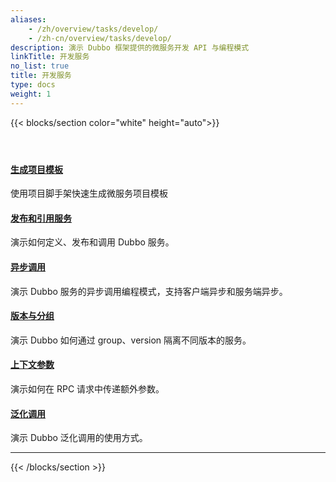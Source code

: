 ```yaml
---
aliases:
    - /zh/overview/tasks/develop/
    - /zh-cn/overview/tasks/develop/
description: 演示 Dubbo 框架提供的微服务开发 API 与编程模式
linkTitle: 开发服务
no_list: true
title: 开发服务
type: docs
weight: 1
---
```




{{< blocks/section color="white" height="auto">}}
<div class="td-content list-page">
    <div class="lead"></div><header class="article-meta">
    </header><div class="row">
    <div class="col-sm col-md-6 mb-4">
        <div class="h-100 card shadow" href="#">
            <div class="card-body">
                <h4 class="card-title">
                    <a href='{{< relref "./template/" >}}'>生成项目模板</a>
                </h4>
                <p>使用项目脚手架快速生成微服务项目模板</p>
            </div>
        </div>
    </div>
    <div class="col-sm col-md-6 mb-4">
        <div class="h-100 card shadow" href="#">
            <div class="card-body">
                <h4 class="card-title">
                    <a href='{{< relref "./service_reference/" >}}'>发布和引用服务</a>
                </h4>
                <p>演示如何定义、发布和调用 Dubbo 服务。</p>
            </div>
        </div>
    </div>
    <div class="col-sm col-md-6 mb-4">
        <div class="h-100 card shadow" href="#">
            <div class="card-body">
                <h4 class="card-title">
                    <a href='{{< relref "./async/" >}}'>异步调用</a>
                </h4>
                <p>演示 Dubbo 服务的异步调用编程模式，支持客户端异步和服务端异步。</p>
            </div>
        </div>
    </div>
    <div class="col-sm col-md-6 mb-4">
        <div class="h-100 card shadow" href="#">
            <div class="card-body">
                <h4 class="card-title">
                    <a href='{{< relref "./version_group/" >}}'>版本与分组</a>
                </h4>
                <p>演示 Dubbo 如何通过 group、version 隔离不同版本的服务。</p>
            </div>
        </div>
    </div>
    <div class="col-sm col-md-6 mb-4">
        <div class="h-100 card shadow" href="#">
            <div class="card-body">
                <h4 class="card-title">
                    <a href='{{< relref "./context/" >}}'>上下文参数</a>
                </h4>
                <p>演示如何在 RPC 请求中传递额外参数。</p>
            </div>
        </div>
    </div>
    <div class="col-sm col-md-6 mb-4">
        <div class="h-100 card shadow" href="#">
            <div class="card-body">
                <h4 class="card-title">
                    <a href='{{< relref "./generic/" >}}'>泛化调用</a>
                </h4>
                <p>演示 Dubbo 泛化调用的使用方式。</p>
            </div>
        </div>
    </div>
</div>
<hr>
</div>

{{< /blocks/section >}}
